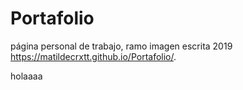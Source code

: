 # Portafolio
página personal de trabajo, ramo imagen escrita 2019 https://matildecrxtt.github.io/Portafolio/.


holaaaa
